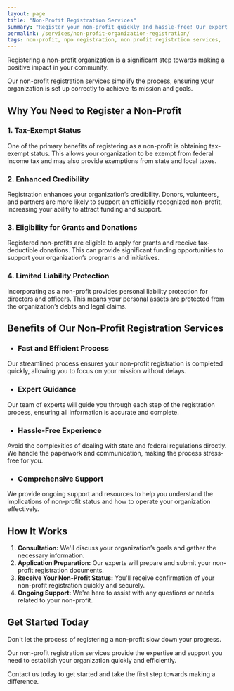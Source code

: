 ```yaml
---
layout: page
title: "Non-Profit Registration Services"
summary: "Register your non-profit quickly and hassle-free! Our expert services provide tax-exempt status, credibility, and funding opportunities!"
permalink: /services/non-profit-organization-registration/
tags: non-profit, npo registration, non profit registrtion services,
---
```


Registering a non-profit organization is a significant step towards making a positive impact in your community. 

Our non-profit registration services simplify the process, ensuring your organization is set up correctly to achieve its mission and goals.

## Why You Need to Register a Non-Profit

### 1. Tax-Exempt Status
One of the primary benefits of registering as a non-profit is obtaining tax-exempt status. This allows your organization to be exempt from federal income tax and may also provide exemptions from state and local taxes.

### 2. Enhanced Credibility
Registration enhances your organization’s credibility. Donors, volunteers, and partners are more likely to support an officially recognized non-profit, increasing your ability to attract funding and support.

### 3. Eligibility for Grants and Donations
Registered non-profits are eligible to apply for grants and receive tax-deductible donations. This can provide significant funding opportunities to support your organization’s programs and initiatives.

### 4. Limited Liability Protection
Incorporating as a non-profit provides personal liability protection for directors and officers. This means your personal assets are protected from the organization’s debts and legal claims.

## Benefits of Our Non-Profit Registration Services

- ### Fast and Efficient Process
Our streamlined process ensures your non-profit registration is completed quickly, allowing you to focus on your mission without delays.

- ### Expert Guidance
Our team of experts will guide you through each step of the registration process, ensuring all information is accurate and complete.

- ### Hassle-Free Experience
Avoid the complexities of dealing with state and federal regulations directly. We handle the paperwork and communication, making the process stress-free for you.

- ### Comprehensive Support
We provide ongoing support and resources to help you understand the implications of non-profit status and how to operate your organization effectively.

## How It Works
1. **Consultation:** We'll discuss your organization’s goals and gather the necessary information.
2. **Application Preparation:** Our experts will prepare and submit your non-profit registration documents.
3. **Receive Your Non-Profit Status:** You'll receive confirmation of your non-profit registration quickly and securely.
4. **Ongoing Support:** We're here to assist with any questions or needs related to your non-profit.

## Get Started Today

Don't let the process of registering a non-profit slow down your progress. 

Our non-profit registration services provide the expertise and support you need to establish your organization quickly and efficiently. 

Contact us today to get started and take the first step towards making a difference.

